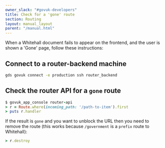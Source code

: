 ```yaml
---
owner_slack: "#govuk-developers"
title: Check for a 'gone' route
section: Routing
layout: manual_layout
parent: "/manual.html"
---
```


When a Whitehall document fails to appear on the frontend, and the user
is shown a 'Gone' page, follow these instructions:

## Connect to a router-backend machine

```bash
gds govuk connect -e production ssh router_backend
```

## Check the router API for a `gone` route

```ruby
$ govuk_app_console router-api
> r = Route.where(incoming_path: '/path-to-item').first
> puts r.handler
```

If the result is `gone` and you want to unblock the URL then you need to
remove the route (this works because `/government` is a `prefix` route
to Whitehall):

```ruby
> r.destroy
```
